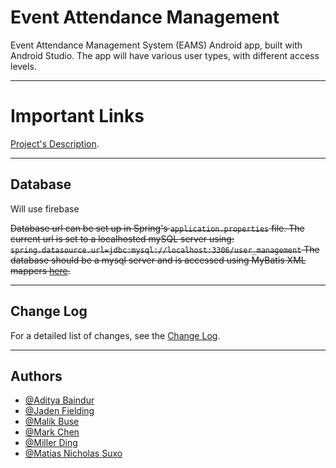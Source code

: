 
# Event Attendance Management

Event Attendance Management System (EAMS) Android app, built with Android Studio. The app will have various user types, with different access levels.

---
# Important Links 


[Project's Description](https://uottawa.brightspace.com/d2l/le/content/454762/viewContent/6306214/View). 


---

## Database

Will use firebase

<s>Database url can be set up in Spring's `application.properties` file. The current url is set to a localhosted mySQL server using:
`spring.datasource.url=jdbc:mysql://localhost:3306/user_management`
The database should be a mysql server and is accessed using MyBatis XML mappers [here](backend/src/main/resources/mapper).</s>

---

## Change Log

For a detailed list of changes, see the [Change Log](CHANGELOG.md).

---

## Authors

- [@Aditya Baindur](https://www.github.com/Aditya-Baindur)
- [@Jaden Fielding](https://www.github.com/JadenF404)
- [@Malik Buse](https://www.github.com/mbuse045)
- [@Mark Chen](https://www.github.com/marks-code)
- [@Miller Ding](https://www.github.com/mding022)
- [@Matias Nicholas Suxo](https://www.github.com/matias-io)

